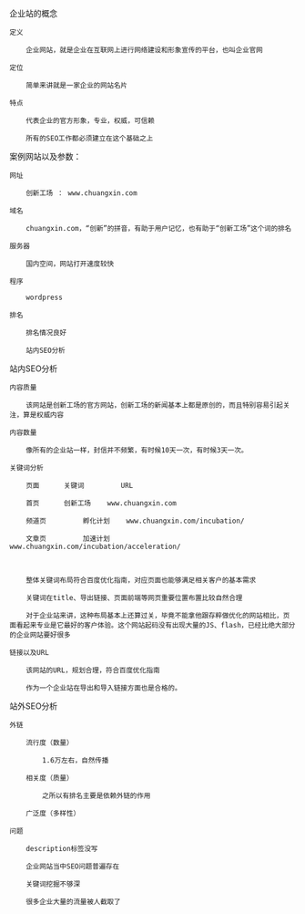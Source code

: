 企业站的概念

	定义

		企业网站，就是企业在互联网上进行网络建设和形象宣传的平台，也叫企业官网

	定位

		简单来讲就是一家企业的网站名片

	特点

		代表企业的官方形象，专业，权威，可信赖

		所有的SEO工作都必须建立在这个基础之上

案例网站以及参数：

	网址

		创新工场 ： www.chuangxin.com

	域名

		chuangxin.com，“创新”的拼音，有助于用户记忆，也有助于“创新工场”这个词的排名

	服务器

		国内空间，网站打开速度较快

	程序

		wordpress

	排名

		排名情况良好

		站内SEO分析

站内SEO分析

	内容质量

		该网站是创新工场的官方网站，创新工场的新闻基本上都是原创的，而且特别容易引起关注，算是权威内容

	内容数量

		像所有的企业站一样，封信并不频繁，有时候10天一次，有时候3天一次。

	关键词分析

		页面 		关键词 		URL

		首页 		创新工场 	www.chuangxin.com

		频道页 		孵化计划 	www.chuangxin.com/incubation/

		文章页 		加速计划 	www.chuangxin.com/incubation/acceleration/



		整体关键词布局符合百度优化指南，对应页面也能够满足相关客户的基本需求

		关键词在title、导出链接、页面前端等网页重要位置布置比较自然合理

		对于企业站来讲，这种布局基本上还算过关，毕竟不能拿他跟存粹做优化的网站相比，页面看起来专业是它最好的客户体验。这个网站起码没有出现大量的JS、flash，已经比绝大部分的企业网站要好很多

	链接以及URL

		该网站的URL，规划合理，符合百度优化指南

		作为一个企业站在导出和导入链接方面也是合格的。

站外SEO分析

	外链

		流行度（数量）

			1.6万左右，自然传播

		相关度（质量）

			之所以有排名主要是依赖外链的作用

		广泛度（多样性）

	问题

		description标签没写

		企业网站当中SEO问题普遍存在

		关键词挖掘不够深

		很多企业大量的流量被人截取了

